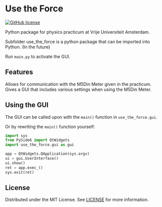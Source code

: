 ﻿# Use the Force
[![GitHub license](https://img.shields.io/github/license/NatuurkundePracticumAmsterdam/Use-the-Force
)](LICENSE)

Python package for physics practicum at Vrije Universiteit Amsterdam.


Subfolder use_the_force is a python package that can be imported into Python. (In the future)

Run `main.py` to activate the GUI.

## Features
Allows for communication with the M5Din Meter given in the practicum.
Gives a GUI that includes various settings when using the M5Din Meter.

## Using the GUI
The GUI can be called upon with the `main()` function in `use_the_force.gui`. 

Or by rewriting the `main()` function yourself:
```py
import sys
from PySide6 import QtWidgets
import use_the_force.gui as gui

app = QtWidgets.QApplication(sys.argv)
ui = gui.UserInterface()
ui.show()
ret = app.exec_()
sys.exit(ret)
```

## License
Distributed under the MIT License. See [LICENSE](LICENSE) for more information.
